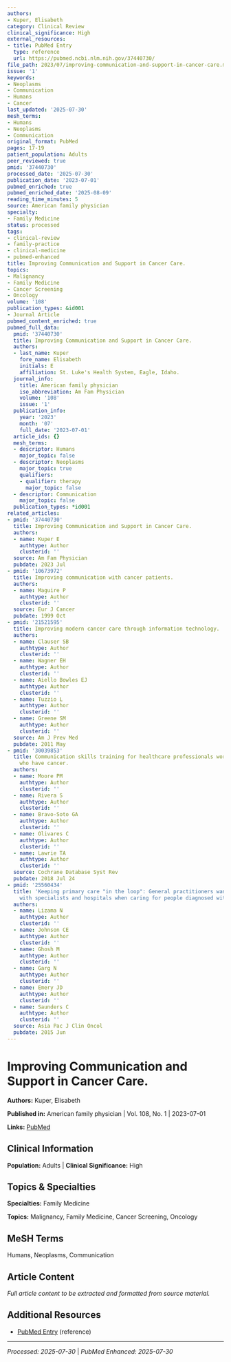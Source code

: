 ```yaml
---
authors:
- Kuper, Elisabeth
category: Clinical Review
clinical_significance: High
external_resources:
- title: PubMed Entry
  type: reference
  url: https://pubmed.ncbi.nlm.nih.gov/37440730/
file_path: 2023/07/improving-communication-and-support-in-cancer-care.md
issue: '1'
keywords:
- Neoplasms
- Communication
- Humans
- Cancer
last_updated: '2025-07-30'
mesh_terms:
- Humans
- Neoplasms
- Communication
original_format: PubMed
pages: 17-19
patient_population: Adults
peer_reviewed: true
pmid: '37440730'
processed_date: '2025-07-30'
publication_date: '2023-07-01'
pubmed_enriched: true
pubmed_enriched_date: '2025-08-09'
reading_time_minutes: 5
source: American family physician
specialty:
- Family Medicine
status: processed
tags:
- clinical-review
- family-practice
- clinical-medicine
- pubmed-enhanced
title: Improving Communication and Support in Cancer Care.
topics:
- Malignancy
- Family Medicine
- Cancer Screening
- Oncology
volume: '108'
publication_types: &id001
- Journal Article
pubmed_content_enriched: true
pubmed_full_data:
  pmid: '37440730'
  title: Improving Communication and Support in Cancer Care.
  authors:
  - last_name: Kuper
    fore_name: Elisabeth
    initials: E
    affiliation: St. Luke's Health System, Eagle, Idaho.
  journal_info:
    title: American family physician
    iso_abbreviation: Am Fam Physician
    volume: '108'
    issue: '1'
  publication_info:
    year: '2023'
    month: '07'
    full_date: '2023-07-01'
  article_ids: {}
  mesh_terms:
  - descriptor: Humans
    major_topic: false
  - descriptor: Neoplasms
    major_topic: true
    qualifiers:
    - qualifier: therapy
      major_topic: false
  - descriptor: Communication
    major_topic: false
  publication_types: *id001
related_articles:
- pmid: '37440730'
  title: Improving Communication and Support in Cancer Care.
  authors:
  - name: Kuper E
    authtype: Author
    clusterid: ''
  source: Am Fam Physician
  pubdate: 2023 Jul
- pmid: '10673972'
  title: Improving communication with cancer patients.
  authors:
  - name: Maguire P
    authtype: Author
    clusterid: ''
  source: Eur J Cancer
  pubdate: 1999 Oct
- pmid: '21521595'
  title: Improving modern cancer care through information technology.
  authors:
  - name: Clauser SB
    authtype: Author
    clusterid: ''
  - name: Wagner EH
    authtype: Author
    clusterid: ''
  - name: Aiello Bowles EJ
    authtype: Author
    clusterid: ''
  - name: Tuzzio L
    authtype: Author
    clusterid: ''
  - name: Greene SM
    authtype: Author
    clusterid: ''
  source: Am J Prev Med
  pubdate: 2011 May
- pmid: '30039853'
  title: Communication skills training for healthcare professionals working with people
    who have cancer.
  authors:
  - name: Moore PM
    authtype: Author
    clusterid: ''
  - name: Rivera S
    authtype: Author
    clusterid: ''
  - name: Bravo-Soto GA
    authtype: Author
    clusterid: ''
  - name: Olivares C
    authtype: Author
    clusterid: ''
  - name: Lawrie TA
    authtype: Author
    clusterid: ''
  source: Cochrane Database Syst Rev
  pubdate: 2018 Jul 24
- pmid: '25560434'
  title: 'Keeping primary care "in the loop": General practitioners want better communication
    with specialists and hospitals when caring for people diagnosed with cancer.'
  authors:
  - name: Lizama N
    authtype: Author
    clusterid: ''
  - name: Johnson CE
    authtype: Author
    clusterid: ''
  - name: Ghosh M
    authtype: Author
    clusterid: ''
  - name: Garg N
    authtype: Author
    clusterid: ''
  - name: Emery JD
    authtype: Author
    clusterid: ''
  - name: Saunders C
    authtype: Author
    clusterid: ''
  source: Asia Pac J Clin Oncol
  pubdate: 2015 Jun
---
```


# Improving Communication and Support in Cancer Care.

**Authors:** Kuper, Elisabeth

**Published in:** American family physician | Vol. 108, No. 1 | 2023-07-01

**Links:** [PubMed](https://pubmed.ncbi.nlm.nih.gov/37440730/)

## Clinical Information

**Population:** Adults | **Clinical Significance:** High

## Topics & Specialties

**Specialties:** Family Medicine

**Topics:** Malignancy, Family Medicine, Cancer Screening, Oncology

## MeSH Terms

Humans, Neoplasms, Communication

## Article Content

*Full article content to be extracted and formatted from source material.*

## Additional Resources

- [PubMed Entry](https://pubmed.ncbi.nlm.nih.gov/37440730/) (reference)

---

*Processed: 2025-07-30* | *PubMed Enhanced: 2025-07-30*
